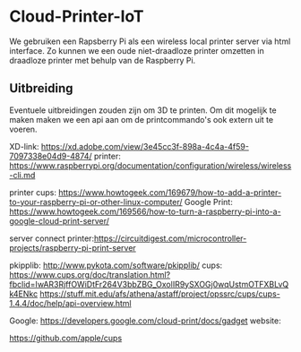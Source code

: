 # Cloud-Printer-IoT
We gebruiken een Rapsberry Pi als een wireless local printer server via html interface. Zo kunnen we een oude niet-draadloze printer omzetten in draadloze printer met behulp van de Raspberry Pi.  

## Uitbreiding
Eventuele uitbreidingen zouden zijn om 3D te printen. Om dit mogelijk te maken maken we een api aan om de printcommando's ook extern uit te voeren.

XD-link: https://xd.adobe.com/view/3e45cc3f-898a-4c4a-4f59-7097338e04d9-4874/
printer: https://www.raspberrypi.org/documentation/configuration/wireless/wireless-cli.md

printer cups: https://www.howtogeek.com/169679/how-to-add-a-printer-to-your-raspberry-pi-or-other-linux-computer/
Google Print: https://www.howtogeek.com/169566/how-to-turn-a-raspberry-pi-into-a-google-cloud-print-server/



server connect printer:https://circuitdigest.com/microcontroller-projects/raspberry-pi-print-server

pkipplib: http://www.pykota.com/software/pkipplib/ 
cups: https://www.cups.org/doc/translation.html?fbclid=IwAR3RjffOWiDtFr264V3bbZBG_OxolIR9ySXOGj0wqUstmOTFXBLvQk4ENkc
      https://stuff.mit.edu/afs/athena/astaff/project/opssrc/cups/cups-1.4.4/doc/help/api-overview.html
      
Google: https://developers.google.com/cloud-print/docs/gadget
website:

https://github.com/apple/cups

